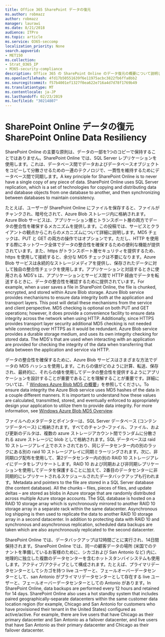 ```yaml
---
title: Office 365 SharePoint データの復元
ms.author: robmazz
author: robmazz
manager: laurawi
ms.date: 8/21/2018
audience: ITPro
ms.topic: article
ms.service: O365-seccomp
localization_priority: None
search.appverid:
- MET150
ms.collection:
- Strat_O365_IP
- M365-security-compliance
description: Office 365 の SharePoint Online のデータ復元の概要について説明します。
ms.openlocfilehash: 4fd17b50551639f6e11975acbc3822fb6ffa8bb2
ms.sourcegitcommit: f57b4001ef1327f0ea622e716a4d7d78f1769b49
ms.translationtype: MT
ms.contentlocale: ja-JP
ms.lasthandoff: 02/23/2019
ms.locfileid: "30214807"
---
```

# <a name="sharepoint-online-data-resiliency"></a><span data-ttu-id="9d44c-103">SharePoint Online データの復元</span><span class="sxs-lookup"><span data-stu-id="9d44c-103">SharePoint Online Data Resiliency</span></span>
<span data-ttu-id="9d44c-p101">SharePoint Online の主要な原則は、データの一部を1つのコピーで保持することではありません。SharePoint Online では、SQL Server レプリケーションを使用します。これは、データベース間でデータおよびデータベースオブジェクトをコピーして分散させるための一連のテクノロジで、一貫性を維持するためにデータベース間で同期します。</span><span class="sxs-lookup"><span data-stu-id="9d44c-p101">A key principle for SharePoint Online is to never have a single copy of any piece of data. SharePoint Online uses SQL Server replication, which is a set of technologies for copying and distributing data and database objects from one database to another, and then synchronizing between databases to maintain consistency.</span></span> 

<span data-ttu-id="9d44c-p102">たとえば、ユーザーが SharePoint Online にファイルを保存すると、ファイルがチャンクされ、暗号化されて、Azure Blob ストレージ内に格納されます。Azure Blob サービスは、アプリケーション層とトランスポート層の両方でデータの整合性を確保するメカニズムを提供します。この投稿では、サービスとクライアントの観点からこれらのメカニズムについて詳細に説明します。MD5 チェックは、PUT と GET の両方の操作ではオプションです。ただし、HTTP を使用する際にネットワーク全体でデータの整合性を確保するための便利な機能が提供されています。また、https がトランスポート層セキュリティを提供するため、https を使用して接続すると、余分な MD5 チェックは不要になります。Azure Blob サービスは永続的なストレージメディアを提供し、保存されたデータに対して独自の整合性チェックを使用します。アプリケーションと対話するときに使用される MD5's は、アプリケーションとサービス間で HTTP 経由でデータを転送するときに、データの整合性を確認するために提供されています。</span><span class="sxs-lookup"><span data-stu-id="9d44c-p102">For example, when a user saves a file in SharePoint Online, the file is chunked, encrypted, and stored within Azure Blob storage. Azure Blob service provides mechanisms to ensure data integrity both at the application and transport layers. This post will detail these mechanisms from the service and client perspective. MD5 checking is optional on both PUT and GET operations; however, it does provide a convenience facility to ensure data integrity across the network when using HTTP. Additionally, since HTTPS provides transport layer security additional MD5 checking is not needed while connecting over HTTPS as it would be redundant. Azure Blob service provides a durable storage medium, and uses its own integrity checking for stored data. The MD5's that are used when interacting with an application are provided for checking the integrity of the data when transferring that data between the application and service via HTTP.</span></span> 

<span data-ttu-id="9d44c-p103">データの整合性を確保するために、Azure Blob サービスはさまざまな方法でデータの MD5 ハッシュを使用します。これらの値がどのように計算、転送、保存され、最終的に、それらの値を使用してデータの整合性を提供するようにアプリケーションを設計することが重要であることを理解することが重要です。詳細については、「 [Windows Azure Blob MD5 の概要](http://blogs.msdn.com/b/windowsazurestorage/archive/2011/02/18/windows-azure-blob-md5-overview.aspx)」を参照してください。</span><span class="sxs-lookup"><span data-stu-id="9d44c-p103">To ensure data integrity the Azure Blob service uses MD5 hashes of the data in a couple different manners. It is important to understand how these values are calculated, transmitted, stored, and eventually enforced to appropriately design your application to utilize them to provide data integrity. For more information, see [Windows Azure Blob MD5 Overview](http://blogs.msdn.com/b/windowsazurestorage/archive/2011/02/18/windows-azure-blob-md5-overview.aspx).</span></span> 

<span data-ttu-id="9d44c-p104">ファイルへのメタデータとポインターは、SQL Server データベース (コンテンツデータベース) に格納されます。すべてのチャンク–ファイル、ファイル、および更新のデルタは、複数の azure ストレージアカウント間でランダムに分散される azure ストレージに blob として格納されます。SQL データベースは raid 10 ストレージアレイ上でホストされており、同じデータセンター内の別のラックにある別の raid 10 ストレージアレイに同期ミラーリングされます。次に、非同期ログ配布を使用して、第2データセンター内の別の RAID 10 ストレージアレイにデータをレプリケートします。RAID 10 および同期および非同期レプリケーションを使用してデータを保護することに加えて、2番目のデータセンターに非同期的にレプリケートされるスケジュールされたデータバックアップも行われます。</span><span class="sxs-lookup"><span data-stu-id="9d44c-p104">Metadata and pointers to the file are stored in a SQL Server database (the content database). All the chunks – files, pieces of files, and update deltas – are stored as blobs in Azure storage that are randomly distributed across multiple Azure storage accounts. The SQL database is hosted on a RAID 10 storage array which is synchronously mirrored to another RAID 10 storage array in a separate rack within the same datacenter. Asynchronous log shipping is then used to replicate the data to another RAID 10 storage array in a second datacenter. In addition to protecting data with RAID 10 and synchronous and asynchronous replication, scheduled data backups are taken which are also asynchronously replicated to the second datacenter.</span></span> 

<span data-ttu-id="9d44c-p105">SharePoint Online では、データバックアップは12時間ごとに実行され、14日間保持されます。SharePoint Online では、同一の顧客データの場所 (米国でのテナントを準備しているお客様のために、シカゴおよび San Antonio など) 内に、地理的に独立した複数のデータセンターを含むホットスタンバイシステムも使用します。アクティブ/アクティブとして構成されます。たとえば、プライマリデータセンターとしてシカゴを持つ live ユーザーと、フェールオーバーデータセンターとして、san Antonio がプライマリデータセンターとして存在する live ユーザーと、フェールオーバーデータセンターとしての Antonio があります。</span><span class="sxs-lookup"><span data-stu-id="9d44c-p105">In SharePoint Online, data backups are performed every 12 hours and retained for 14 days. SharePoint Online also uses a hot standby system that includes paired geographically-separate datacenters within the same customer data location region (for example, Chicago and San Antonio for customers who have provisioned their tenant in the United States) configured as active/active. For example, there are live users that have Chicago as their primary datacenter and San Antonio as a failover datacenter, and live users that have San Antonio as their primary datacenter and Chicago as their failover datacenter.</span></span> 